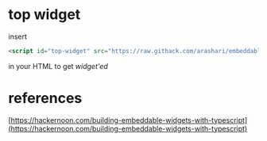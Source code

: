 # top widget

insert

```html
<script id="top-widget" src="https://raw.githack.com/arashari/embeddable-widget/main/dist/widget.js"></script>
```

in your HTML to get _widget'ed_


# references
[https://hackernoon.com/building-embeddable-widgets-with-typescript](https://hackernoon.com/building-embeddable-widgets-with-typescript)